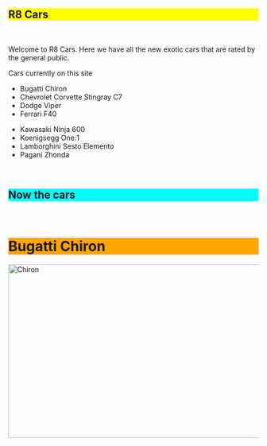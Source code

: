 <html>
<head>
<title> R8 Cars  </title>
</head>
<style>
body {
    background-image: url("https://s.graphiq.com/sites/default/files/2307/media/images/Lava_429410_i0.png");
}
</style>
</head>
<body>

<h2 style="background-color:yellow">
R8 Cars
</h2>
<br>
<p>Welcome to R8 Cars. Here we have all the new exotic cars that are rated by the general public.</p>

<p> Cars currently on this site</p>
<ul>
  <li>Bugatti Chiron</li>
  <li>Chevrolet Corvette Stingray C7</li>
  <li>Dodge Viper</li>
  <li>Ferrari F40</p>
  <li>Kawasaki Ninja 600</li>
  <li>Koenigsegg One:1</li>
  <li>Lamborghini Sesto Elemento</li>
  <li>Pagani Zhonda</li>
</ul>
<br>
<h2 style="background-color:cyan">
Now the cars
</h2>
<br>
<h1 style="background-color:orange">
Bugatti Chiron
</h1>
<img src="http://assets.bugatti.com/typo3conf/ext/bugatti_specials/Resources/Public/Template/content/chiron/gallery/9.jpg" alt="Chiron" style="width:550px;height:350px;">


</body>
</html>
